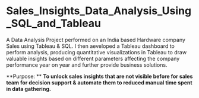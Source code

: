 # Sales_Insights_Data_Analysis_Using_SQL_and_Tableau
 
 A Data Analysis Project performed on an India based Hardware company Sales using Tableau & SQL.
I then aeveloped a Tableau dashboard to perform analysis, producing quantitative visualizations in Tableau to draw valuable insights based on different parameters affecting the company performance year on year and further provide business solutions.

**Purpose: ** 
**To unlock sales insights that are not visible before for sales team for decision support & automate them to reduced manual time spent in data gathering.**

